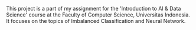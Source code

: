 This project is a part of my assignment for the 'Introduction to AI & Data Science' course at the Faculty of Computer Science, Universitas Indonesia. It focuses on the topics of Imbalanced Classification and Neural Network.
